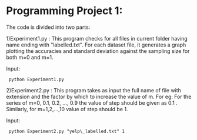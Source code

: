 # Programming Project 1:

The code is divided into two parts:

1)Experiment1.py : This program checks for all files in current folder having name ending with "labelled.txt".
For each dataset file, it generates a graph plotting the accuracies and standard deviation against the sampling size for both m=0 and m=1.

Input: 
```
 python Experiment1.py
```

2)Experiment2.py : This program takes as input the full name of file with extension and the factor by which to increase the value of m. 
For eg: For the series of m=0, 0.1, 0.2, …, 0.9 the value of step should be given as 0.1 . Similarly, for m=1,2,…,10 value of step should be 1.

Input:
```
 python Experiment2.py "yelp\_labelled.txt" 1
````